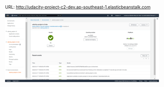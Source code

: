 URL: http://udacity-project-c2-dev.ap-southeast-1.elasticbeanstalk.com

![](./deployment_screenshot/Screenshot-2022-02-17-104035.png)